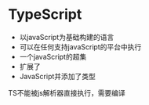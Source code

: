 # TypeScript

* 以javaScript为基础构建的语言
* 可以在任何支持javaScript的平台中执行
* 一个javaScript的超集
* 扩展了
* JavaScript并添加了类型

TS不能被js解析器直接执行，需要编译



